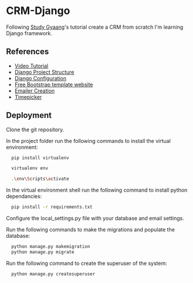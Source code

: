 
# CRM-Django

Following [Study Gyaang](https://studygyaan.com/django)'s tutorial create a CRM from scratch I'm learning Django framework.



## References

 - [Video Tutorial](https://www.youtube.com/watch?v=H2lWpstb2WE&list=PLSPMgrv4IuJ4WLURdlzKNx4sgsyqW8d5q&index=2)
 - [Django Project Structure](https://studygyaan.com/django/best-practice-to-structure-django-project-directories-and-files)
 - [Django Configuration](https://studygyaan.com/django/django-best-practice-configuring-settings-file)
 - [Free Bootstrap template website](https://startbootstrap.com/)
 - [Emailer Creation](https://studygyaan.com/django/how-to-send-email-in-django)
 - [Timepicker](https://trentrichardson.com/examples/timepicker)

 

## Deployment

Clone the git repository.

In the project folder run the following commands to install the virtual environment: 
```bash
  pip install virtualenv

  virtualenv env

  .\env\Scripts\activate
```

In the virtual environment shell run the following command to install python dependancies:
```bash
  pip install -r requirements.txt
```

Configure the local_settings.py file with your database and email settings.

Run the following commands to make the migrations and populate the database:
```bash
  python manage.py makemigration
  python manage.py migrate
```

Run the following command to create the superuser of the system:
```bash
  python manage.py createsuperuser
```
